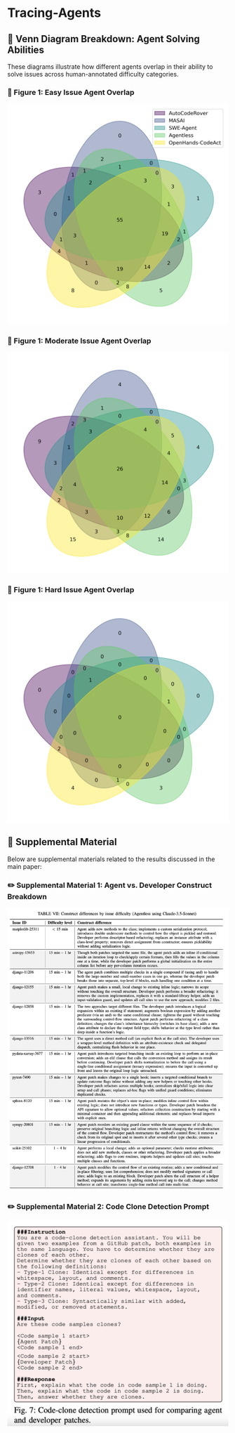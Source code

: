 # Tracing-Agents

## :diamond_shape_with_a_dot_inside: Venn Diagram Breakdown: Agent Solving Abilities
These diagrams illustrate how different agents overlap in their ability to solve issues across human-annotated difficulty categories.
### :diamond_shape_with_a_dot_inside: Figure 1: Easy Issue Agent Overlap
![Easy Issue Overlap](figs/less15mins.png)
### :diamond_shape_with_a_dot_inside: Figure 1: Moderate Issue Agent Overlap
![Moderate Issue Overlap](figs/no_legend_15mins-1h.png)
### :diamond_shape_with_a_dot_inside: Figure 1: Hard Issue Agent Overlap
![Hard Issue Overlap](figs/no_legend_1-4hours.png)

## :paperclip: Supplemental Material
Below are supplemental materials related to the results discussed in the main paper:
### :pencil2: Supplemental Material 1: Agent vs. Developer Construct Breakdown 
![Clone Type Distribution](supplement/supp_1.png)
### :pencil2: Supplemental Material 2: Code Clone Detection Prompt
![Clone Breakdown](supplement/supp_2.png)